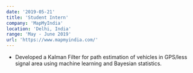 ```yaml
---
date: '2019-05-21'
title: 'Student Intern'
company: 'MapMyIndia'
location: 'Delhi, India'
range: 'May - June 2019'
url: 'https://www.mapmyindia.com/'
---
```


- Developed a Kalman Filter for path estimation of vehicles in GPS/less signal area using machine
learning and Bayesian statistics.	
